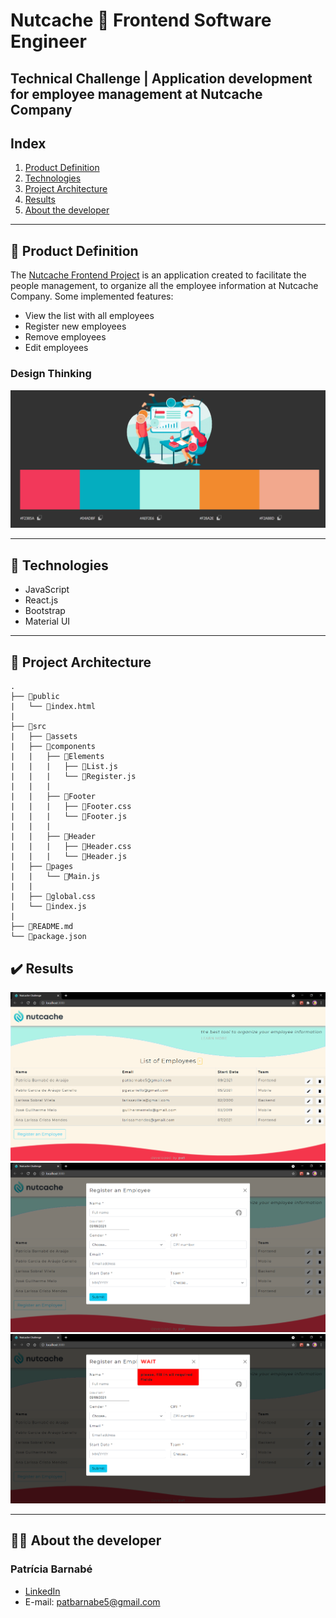 # Nutcache :chestnut: Frontend Software Engineer 

## Technical Challenge | Application development for employee management at Nutcache Company

## Index

1. [Product Definition](#dart-product-definition)
2. [Technologies](#robot-technologies)
3. [Project Architecture](#file_folder-project-architecture)
4. [Results](#%EF%B8%8F-results)
5. [About the developer](#woman_technologist-about-the-developer)

---
## :dart: Product Definition

The [Nutcache Frontend Project](https://nutcache-challenge-patriciabarnabe.netlify.app/) is an application created to facilitate the people management, to organize all the employee information at Nutcache Company. Some implemented features:

* View the list with all employees
* Register new employees
* Remove employees
* Edit employees

### Design Thinking
![img](./src/assets/color-palette.png)

---
## :robot: Technologies

* JavaScript
* React.js
* Bootstrap
* Material UI

---

## :file_folder: Project Architecture
```
.
├── 📁public
|   └── 📄index.html
|
├── 📁src
|   ├── 📁assets
|   ├── 📁components
|   |   ├── 📁Elements
|   |   |   ├── 📄List.js
|   |   |   └── 📄Register.js
|   |   |
|   |   ├── 📁Footer
|   |   |   ├── 📄Footer.css
|   |   |   └── 📄Footer.js
|   |   |
|   |   ├── 📁Header
|   |   |   ├── 📄Header.css
|   |   |   └── 📄Header.js
|   ├── 📁pages
|   |   └── 📄Main.js
|   |
|   ├── 📄global.css
|   └── 📄index.js
|   
├── 📄README.md
└── 📄package.json

```

## ✔️ Results

![img](./src/assets/result1.png)
![img](./src/assets/result2.png)
![img](./src/assets/result3.png)

---
## :woman_technologist: About the developer
### Patrícia Barnabé

- [LinkedIn](https://www.linkedin.com/in/patriciabarnabe)
- E-mail: patbarnabe5@gmail.com
